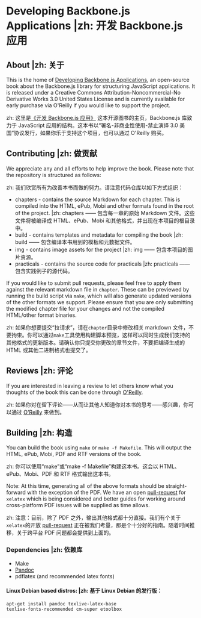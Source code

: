 # Developing Backbone.js Applications |zh: 开发 Backbone.js 应用

## About |zh: 关于

This is the home of [Developing Backbone.js Applications](http://shop.oreilly.com/product/0636920025344.do), an open-source book about the Backbone.js library for structuring JavaScript applications. It is released under a 
Creative Commons Attribution-Noncommercial-No Derivative Works 3.0 United States License and is currently available for early purchase via O'Reilly if you would like to support the project.

zh: 这里是[《开发 Backbone.js 应用》](http://shop.oreilly.com/product/0636920025344.do) 这本开源图书的主页，Backbone.js 库致力于 JavaScript 应用的结构。这本书以“署名-非商业性使用-禁止演绎 3.0 美国”协议发行，如果你乐于支持这个项目，也可以通过 O'Reilly 购买。

## Contributing |zh: 做贡献

We appreciate any and all efforts to help improve the book. Please note that the repository is structured as follows:

zh: 我们欣赏所有为改善本书而做的努力。请注意代码仓库以如下方式组织：

* chapters - contains the source Markdown for each chapter. This is compiled into the HTML, ePub, Mobi and other formats found in the root of the project.
|zh: chapters —— 包含每一章的原始 Markdown 文件。这些文件将被编译成 HTML、ePub、Mobi 和其他格式，并出现在本项目的根目录中。
* build - contains templates and metadata for compiling the book
|zh: build —— 包含编译本书用到的模板和元数据文件。
* img - contains image assets for the project
|zh: img —— 包含本项目的图片资源。
* practicals - contains the source code for practicals
|zh: practicals —— 包含实践例子的源代码。

If you would like to submit pull requests, please feel free to apply them against the relevant markdown file in `chapter`. These can be previewed by running the build script via `make`, which will also generate updated versions of the other formats we support. Please ensure that you are only submitting the modified chapter file for your changes and not the compiled HTML/other format binaries. 

zh: 如果你想要提交“拉请求”，请在`chapter`目录中修改相关 markdown 文件，不要拘束。你可以通过`make`工具使用构建脚本预览，这样可以同时生成我们支持的其他格式的更新版本。请确认你只提交你更改的章节文件，不要把编译生成的 HTML 或其他二进制格式也提交了。

## Reviews |zh: 评论

If you are interested in leaving a review to let others know what you thoughts of the book this can be done through [O'Reilly](http://shop.oreilly.com/product/0636920025344/ReviewSubmit.do?sortby=publicationDate?pageId=0636920025344.IP).

zh: 
如果你对在留下评论——从而让其他人知道你对本书的思考——感兴趣，你可以通过 [O'Reilly](http://shop.oreilly.com/product/0636920025344/ReviewSubmit.do?sortby=publicationDate?pageId=0636920025344.IP) 来做到。

## Building |zh: 构造

You can build the book using `make` or `make -f Makefile`. This will output the HTML, ePub, Mobi, PDF and RTF versions of the book. 

zh: 你可以使用“make”或“make -f Makefile”构建这本书。这会以 HTML、ePub、Mobi、PDF 和 RTF 格式输出这本书。

Note: At this time, generating all of the above formats should be straight-forward with the exception of the PDF. We have an open [pull-request](https://github.com/addyosmani/backbone-fundamentals/pull/369) for `xelatex` which is being considered and better guides for working around cross-platform PDF issues will be supplied as time allows.

zh: 注意：目前，除了 PDF 之外，输出其他格式都十分直接。我们有个关于`xelatex`的开放 [pull-request](https://github.com/addyosmani/backbone-fundamentals/pull/369) 正在被我们考量，那是个十分好的指南。随着时间推移，关于跨平台 PDF 问题都会提供到上面的。

### Dependencies |zh: 依赖库

* Make
* [Pandoc](https://github.com/jgm/pandoc)
* pdflatex (and recommended latex fonts)

#### Linux Debian based distros: |zh: 基于 Linux Debian 的发行版：

<code>apt-get install pandoc texlive-latex-base texlive-fonts-recommended cm-super etoolbox</code>
